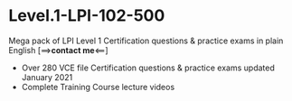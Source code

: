 # Level.1-LPI-102-500
Mega pack of LPI Level 1 Certification questions &amp; practice exams in plain English [==>__contact me__<==]

+ Over 280 VCE file Certification questions &amp; practice exams updated January 2021
+ Complete Training Course lecture videos
